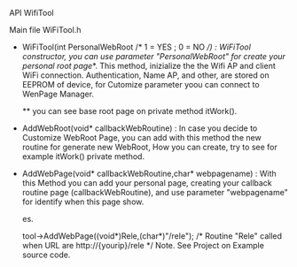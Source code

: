 API WifiTool


Main file WiFiTool.h
  
  - WiFiTool(int PersonalWebRoot /* 1 = YES ; 0 = NO */) : 
    WiFiTool constructor, you can use parameter "PersonalWebRoot" for create your personal root page**.
    This method, inizialize the the Wifi AP and client WiFi connection. Authentication, Name AP, and other,
    are stored on EEPROM of device, for Cutomize parameter yoou can connect to WenPage Manager. 
    
    ** you can see base root page on private method itWork().
    
  - AddWebRoot(void* callbackWebRoutine) :
     In case you decide to Customize WebRoot Page, you can add with this method the new routine for generate new WebRoot,
     How you can create, try to see for example  itWork() private method.
     
    
   - AddWebPage(void* callbackWebRoutine,char* webpagename) :
     With this Method you can add your personal page, creating your callback routine page (callbackWebRoutine), and use 
     parameter "webpagename" for identify when this page show.
      
     es.
     
      tool->AddWebPage((void*)Rele,(char*)"/rele");
      /* 
        Routine "Rele" called when URL are http://{yourip}/rele
      */
     Note. See Project on Example source code.
			
 
    
    

